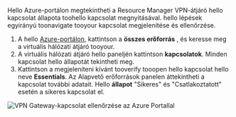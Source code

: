 Hello Azure-portálon megtekintheti a Resource Manager VPN-átjáró hello kapcsolat állapota toohello kapcsolat megnyitásával. hello lépések egyirányú toonavigate tooyour kapcsolat megjelenítése és ellenőrzése.

1. A hello [Azure-portálon](http://portal.azure.com), kattintson a **összes erőforrás** , és keresse meg a virtuális hálózati átjáró tooyour.
2. A virtuális hálózati átjáró hello paneljén kattintson **kapcsolatok**. Minden kapcsolat hello állapotát tekintheti meg.
3. Kattintson a megjeleníteni kívánt tooverify tooopen hello kapcsolat hello neve **Essentials**. Az Alapvető erőforrások panelen áttekintheti a kapcsolat további adatait. Hello **állapot** "Sikeres" és "Csatlakoztatott" esetén a sikeres kapcsolat el.

  ![VPN Gateway-kapcsolat ellenőrzése az Azure Portallal](./media/vpn-gateway-verify-connection-portal-rm-include/connectionsucceeded.png)